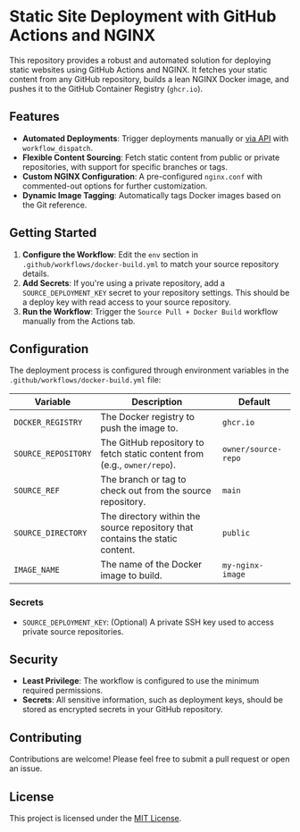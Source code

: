 # Static Site Deployment with GitHub Actions and NGINX

<!-- [![GitHub Actions Workflow Status](https://img.shields.io/github/actions/workflow/status/OWNER/REPO/.github/workflows/docker-build.yml?branch=main&style=for-the-badge)](https://github.com/OWNER/REPO/actions)-->

This repository provides a robust and automated solution for deploying static websites using GitHub Actions and NGINX. It fetches your static content from any GitHub repository, builds a lean NGINX Docker image, and pushes it to the GitHub Container Registry (`ghcr.io`).

## Features

- **Automated Deployments**: Trigger deployments manually or [via API](https://docs.github.com/en/rest/actions/workflows?apiVersion=2022-11-28#create-a-workflow-dispatch-event) with `workflow_dispatch`.
- **Flexible Content Sourcing**: Fetch static content from public or private repositories, with support for specific branches or tags.
- **Custom NGINX Configuration**: A pre-configured `nginx.conf` with commented-out options for further customization.
- **Dynamic Image Tagging**: Automatically tags Docker images based on the Git reference.

## Getting Started

1. **Configure the Workflow**: Edit the `env` section in `.github/workflows/docker-build.yml` to match your source repository details.
2. **Add Secrets**: If you're using a private repository, add a `SOURCE_DEPLOYMENT_KEY` secret to your repository settings. This should be a deploy key with read access to your source repository.
3. **Run the Workflow**: Trigger the `Source Pull + Docker Build` workflow manually from the Actions tab.

## Configuration

The deployment process is configured through environment variables in the `.github/workflows/docker-build.yml` file:

| Variable              | Description                                                                                              | Default             |
| --------------------- | -------------------------------------------------------------------------------------------------------- | ------------------- |
| `DOCKER_REGISTRY`     | The Docker registry to push the image to.                                                                | `ghcr.io`           |
| `SOURCE_REPOSITORY`   | The GitHub repository to fetch static content from (e.g., `owner/repo`).                                 | `owner/source-repo` |
| `SOURCE_REF`          | The branch or tag to check out from the source repository.                                               | `main`              |
| `SOURCE_DIRECTORY`    | The directory within the source repository that contains the static content.                             | `public`            |
| `IMAGE_NAME`          | The name of the Docker image to build.                                                                   | `my-nginx-image`    |

### Secrets

- `SOURCE_DEPLOYMENT_KEY`: (Optional) A private SSH key used to access private source repositories.

## Security

- **Least Privilege**: The workflow is configured to use the minimum required permissions.
- **Secrets**: All sensitive information, such as deployment keys, should be stored as encrypted secrets in your GitHub repository.

## Contributing

Contributions are welcome! Please feel free to submit a pull request or open an issue.

## License

This project is licensed under the [MIT License](LICENSE).
